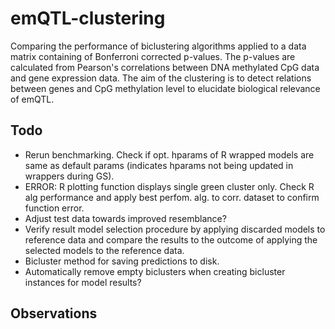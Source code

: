 # emQTL-clustering
Comparing the performance of biclustering algorithms applied to a data matrix containing of Bonferroni corrected p-values. The p-values are calculated from Pearson's correlations between DNA methylated CpG data and gene expression data. The aim of the clustering is to detect relations between genes and CpG methylation level to elucidate biological relevance of emQTL.


## Todo
* Rerun benchmarking. Check if opt. hparams of R wrapped models are same as default params (indicates hparams not being updated in wrappers during GS).
* ERROR: R plotting function displays single green cluster only. Check R alg performance and apply best perfom. alg. to corr. dataset to confirm function error.
* Adjust test data towards improved resemblance?
* Verify result model selection procedure by applying discarded models to reference data and compare the results to the outcome of applying the selected models to the reference data.
* Bicluster method for saving predictions to disk.
* Automatically remove empty biclusters when creating bicluster instances for model results?


## Observations
